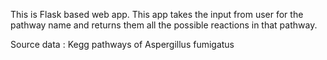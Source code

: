 This is Flask based web app. This app takes the input from user for the pathway name and returns them all the possible reactions in that pathway.

Source data : Kegg pathways of Aspergillus fumigatus

